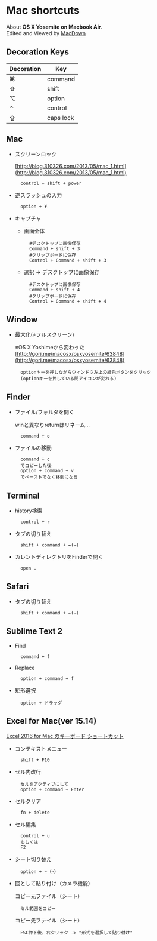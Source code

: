 # Mac shortcuts

About **OS X Yosemite on Macbook Air**.  
Edited and Viewed by [MacDown](http://macdown.uranusjr.com)

## Decoration Keys

|Decoration|Key|
|---|---|
|⌘|command|
|⇧|shift|
|⌥|option|
|⌃|control|
|⇪|caps lock|

## Mac

- スクリーンロック

	[http://blog.310326.com/2013/05/mac_1.html](http://blog.310326.com/2013/05/mac_1.html)

		control + shift + power

- 逆スラッシュの入力

		option + ¥

- キャプチャ
	- 画面全体

			#デスクトップに画像保存
			Command + shift + 3
			#クリップボードに保存
			Control + Command + shift + 3

	- 選択 -> デスクトップに画像保存

			#デスクトップに画像保存
			Command + shift + 4
			#クリップボードに保存
			Control + Command + shift + 4

## Window

- 最大化(≠フルスクリーン)

	※OS X Yoshimeから変わった  
	[http://gori.me/macosx/osxyosemite/63848](http://gori.me/macosx/osxyosemite/63848)

		optionキーを押しながらウィンドウ左上の緑色ボタンをクリック
		(optionキーを押している間アイコンが変わる)


## Finder

- ファイル/フォルダを開く

	winと異なりreturnはリネーム...

		command + o

- ファイルの移動

		command + c
		でコピーした後
		option + command + v
		でペーストでなく移動になる
		

## Terminal

- history検索

		control + r

- タブの切り替え

		shift + command + ←(→)

- カレントディレクトリをFinderで開く

		open .

## Safari

- タブの切り替え

		shift + command + ←(→)

## Sublime Text 2

- Find

		command + f

- Replace

		option + command + f

- 矩形選択

		option + ドラッグ

## Excel for Mac(ver 15.14)

[Excel 2016 for Mac のキーボード ショートカット](https://support.office.com/ja-jp/article/Excel-2016-for-Mac-のキーボード-ショートカット-acf5419e-1f87-444d-962f-4e951a658ccd)


- コンテキストメニュー

		shift + F10

- セル内改行

		セルをアクティブにして
		option + command + Enter

- セルクリア

		fn + delete

- セル編集

		control + u
		もしくは
		F2

- シート切り替え

		option + ←（→）

- 図として貼り付け（カメラ機能）

	コピー元ファイル（シート）

		セル範囲をコピー

	コピー先ファイル（シート）

		ESC押下後、右クリック -> "形式を選択して貼り付け"
